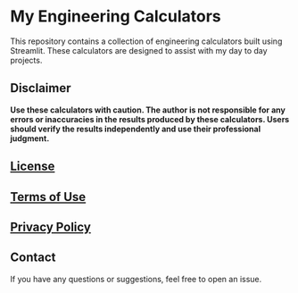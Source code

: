 # My Engineering Calculators

This repository contains a collection of engineering calculators built using Streamlit. These calculators are designed to assist with my day to day projects.

## Disclaimer

**Use these calculators with caution. The author is not responsible for any errors or inaccuracies in the results produced by these calculators. Users should verify the results independently and use their professional judgment.**

## [License](LICENSE.txt)

## [Terms of Use](terms_of_use.md)

## [Privacy Policy](privacy_policy.md)

## Contact
If you have any questions or suggestions, feel free to open an issue.